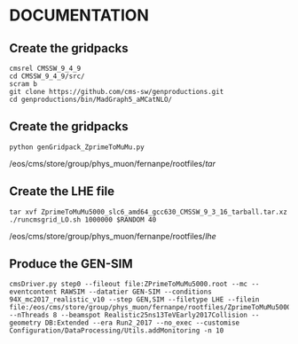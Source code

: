 DOCUMENTATION
=========================

Create the gridpacks
--------------
```
cmsrel CMSSW_9_4_9
cd CMSSW_9_4_9/src/
scram b
git clone https://github.com/cms-sw/genproductions.git
cd genproductions/bin/MadGraph5_aMCatNLO/
```

Create the gridpacks
--------------
```
python genGridpack_ZprimeToMuMu.py
```
/eos/cms/store/group/phys_muon/fernanpe/rootfiles/*tar*

Create the LHE file
--------------
```
tar xvf ZprimeToMuMu5000_slc6_amd64_gcc630_CMSSW_9_3_16_tarball.tar.xz
./runcmsgrid_LO.sh 1000000 $RANDOM 40
```
/eos/cms/store/group/phys_muon/fernanpe/rootfiles/*lhe*

Produce the GEN-SIM
--------------
```
cmsDriver.py step0 --fileout file:ZPrimeToMuMu5000.root --mc --eventcontent RAWSIM --datatier GEN-SIM --conditions 94X_mc2017_realistic_v10 --step GEN,SIM --filetype LHE --filein file:/eos/cms/store/group/phys_muon/fernanpe/rootfiles/ZprimeToMuMu5000.lhe --nThreads 8 --beamspot Realistic25ns13TeVEarly2017Collision --geometry DB:Extended --era Run2_2017 --no_exec --customise Configuration/DataProcessing/Utils.addMonitoring -n 10
```